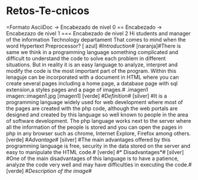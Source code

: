 # Retos-Te-cnicos
=Formato AsciiDoc  ->  Encabezado de  nivel 0
== Encabezado   ->  Encabezazo de nivel 1
=== Encabezado de nivel 2
Hi students and manager of the information Technology departament
That comes to mind when the word Hypertext Preprocessor?
 [ azul] #*Introduction*#
[naranja]#There is same we think in a programming language
something complicated and difficult to understand 
the code to solve each problem in different situations.
But in reality it is an easy language to analyze,
interpret and modify the code is the most 
important part of the program.
Within this lenaguje can be incorporated with a document in HTML
where you can create several pages including a home page,
a database page with sql extension,a styles pages and a page of images.#
.imagen1
imagen::imagen1.jpg [imagen1]
[verde] #*Definition*#
[silver] #It is a programming language widely used for web development
where most of the pages are created with the php code,
although the web portals are designed and created by this language
so well known to people in the area of software development.
The php language works next to the server
where all the information of the people
is stored and you can open the pages in php in any browser such as chrome,
Internet Explore, Firefox among others.
[verde] #*Advantage*#
[silver] #The main advantages offered by this programming language is free,
security in the data stored on the server and easy to manipulate the HTML code.#
[verde] #* Disadvantages*#
[silver] #One of the main disadvantages of this language is to have a patience,
analyze the code very well and may 
have difficulties in executing the code.#
[verde] #*Description of the image*#




